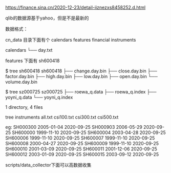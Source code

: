 
https://finance.sina.cn/2020-12-23/detail-iiznezxs8458252.d.html


qlib的数据源基于yahoo，但是不是最新的

数据格式：

cn_data 
目录下面有个
calendars   features    financial   instruments

calendars
└── day.txt

features 下面有 sh600418

$ tree sh600418 
sh600418
├── change.day.bin
├── close.day.bin
├── factor.day.bin
├── high.day.bin
├── low.day.bin
├── open.day.bin
└── volume.day.bin

$ tree sz000725
sz000725
├── roewa_q.data
├── roewa_q.index
├── yoyni_q.data
└── yoyni_q.index

1 directory, 4 files

tree instruments
all.txt    csi100.txt csi300.txt csi500.txt

eg:
SH000300	2005-01-04	2020-09-25
SH000903	2006-05-29	2020-09-25
SH600000	1999-11-10	2020-09-25
SH600004	2003-04-28	2020-09-25
SH600006	1999-11-10	2020-09-25
SH600007	1999-11-10	2020-09-25
SH600008	2000-04-27	2020-09-25
SH600009	1999-11-10	2020-09-25
SH600010	2001-03-09	2020-09-25
SH600011	2001-12-06	2020-09-25
SH600012	2003-01-09	2020-09-25
SH600015	2003-09-12	2020-09-25


scripts/data_collector下面可以高数据收集